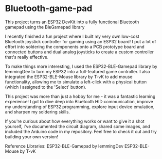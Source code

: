 # Bluetooth-game-pad
This project turns an ESP32 DevKit into a fully functional Bluetooth gamepad using the BleGamepad library

I recently finished a fun project where I built my very own low-cost Bluetooth joystick controller for 
gaming using an ESP32 board! I put a lot of effort into soldering the components onto a PCB prototype 
board and connected buttons and dual analog joysticks to create a custom controller that's really 
effective. 

To make things more interesting, I used the ESP32-BLE-Gamepad library by lemmingDev to turn my 
ESP32 into a full-featured game controller. I also integrated the ESP32-BLE-Mouse library by T-vK to 
add mouse functionality, allowing me to simulate a left-click with a physical button (which I assigned 
to the 'Select' button). 

This project was more than just a hobby for me - it was a fantastic learning experience! I got to dive 
deep into Bluetooth HID communication, improve my understanding of ESP32 programming, explore 
input device emulation, and sharpen my soldering skills. 

If you're curious about how everything works or want to give it a shot yourself, I've documented the 
circuit diagram, shared some images, and included the Arduino code in my repository. Feel free to 
check it out and try building your own version! 

Reference Libraries: 
ESP32-BLE-Gamepad by lemmingDev 
ESP32-BLE-Mouse by T-vK
